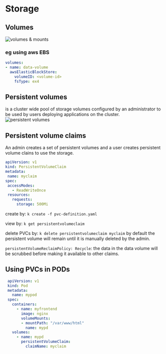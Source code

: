# Storage
## Volumes
![volumes & mounts](https://i.imgur.com/4VcI9Dd.png)
### eg using aws EBS
``` yaml
volumes:
- name: data-volume
  awsElasticBlockStore:
    volumeID: <volume-id>
    fsType: ex4
```
## Persistent volumes
is a cluster wide pool of storage volumes configured by an administrator to be used by users deploying applications on the cluster.
![persistent volumes](https://i.imgur.com/UHcL5RJ.png) 

## Persistent volume claims
An admin creates a set of persistent volumes and a user creates persistent volume clains to use the storage.
``` yaml
apiVersion: v1
kind: PersistentVolumeClaim
metadata:
 name: myclaim
spec:
 accessModes:
   - ReadWriteOnce
 resources:
   requests:
     storage: 500Mi
```

create by: `k create -f pvc-definition.yaml`

view by: `k get persistentvolumeclaim`

delete PVCs by: `k delete persistentvolumeclaim myclaim`
by default the persistent volume will remain until it is manually deleted by the admin.

`persistentVolumeReclaimPolicy: Recycle`: the data in the data volume will be scrubbed before making it available to other claims.
## Using PVCs in PODs
``` yaml
 apiVersion: v1
 kind: Pod
 metadata:
   name: mypod
 spec:
   containers:
     - name: myfrontend
       image: nginx
       volumeMounts:
       - mountPath: "/var/www/html"
         name: mypd
   volumes:
     - name: mypd
       persistentVolumeClaim:
         claimName: myclaim
```

